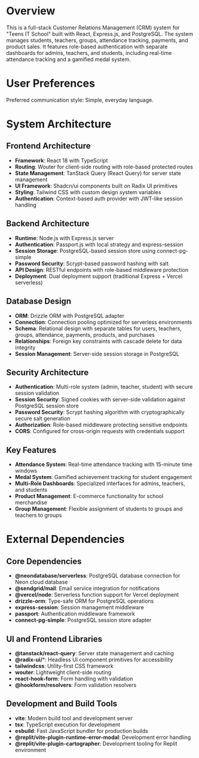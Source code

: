 # Overview

This is a full-stack Customer Relations Management (CRM) system for "Teens IT School" built with React, Express.js, and PostgreSQL. The system manages students, teachers, groups, attendance tracking, payments, and product sales. It features role-based authentication with separate dashboards for admins, teachers, and students, including real-time attendance tracking and a gamified medal system.

# User Preferences

Preferred communication style: Simple, everyday language.

# System Architecture

## Frontend Architecture
- **Framework**: React 18 with TypeScript
- **Routing**: Wouter for client-side routing with role-based protected routes
- **State Management**: TanStack Query (React Query) for server state management
- **UI Framework**: Shadcn/ui components built on Radix UI primitives
- **Styling**: Tailwind CSS with custom design system variables
- **Authentication**: Context-based auth provider with JWT-like session handling

## Backend Architecture
- **Runtime**: Node.js with Express.js server
- **Authentication**: Passport.js with local strategy and express-session
- **Session Storage**: PostgreSQL-based session store using connect-pg-simple
- **Password Security**: Scrypt-based password hashing with salt
- **API Design**: RESTful endpoints with role-based middleware protection
- **Deployment**: Dual deployment support (traditional Express + Vercel serverless)

## Database Design
- **ORM**: Drizzle ORM with PostgreSQL adapter
- **Connection**: Connection pooling optimized for serverless environments
- **Schema**: Relational design with separate tables for users, teachers, groups, attendance, payments, products, and purchases
- **Relationships**: Foreign key constraints with cascade delete for data integrity
- **Session Management**: Server-side session storage in PostgreSQL

## Security Architecture
- **Authentication**: Multi-role system (admin, teacher, student) with secure session validation
- **Session Security**: Signed cookies with server-side validation against PostgreSQL session store
- **Password Security**: Scrypt hashing algorithm with cryptographically secure salt generation
- **Authorization**: Role-based middleware protecting sensitive endpoints
- **CORS**: Configured for cross-origin requests with credentials support

## Key Features
- **Attendance System**: Real-time attendance tracking with 15-minute time windows
- **Medal System**: Gamified achievement tracking for student engagement
- **Multi-Role Dashboards**: Specialized interfaces for admins, teachers, and students
- **Product Management**: E-commerce functionality for school merchandise
- **Group Management**: Flexible assignment of students to groups and teachers to groups

# External Dependencies

## Core Dependencies
- **@neondatabase/serverless**: PostgreSQL database connection for Neon cloud database
- **@sendgrid/mail**: Email service integration for notifications
- **@vercel/node**: Serverless function support for Vercel deployment
- **drizzle-orm**: Type-safe ORM for PostgreSQL operations
- **express-session**: Session management middleware
- **passport**: Authentication middleware framework
- **connect-pg-simple**: PostgreSQL session store adapter

## UI and Frontend Libraries
- **@tanstack/react-query**: Server state management and caching
- **@radix-ui/***: Headless UI component primitives for accessibility
- **tailwindcss**: Utility-first CSS framework
- **wouter**: Lightweight client-side routing
- **react-hook-form**: Form handling with validation
- **@hookform/resolvers**: Form validation resolvers

## Development and Build Tools
- **vite**: Modern build tool and development server
- **tsx**: TypeScript execution for development
- **esbuild**: Fast JavaScript bundler for production builds
- **@replit/vite-plugin-runtime-error-modal**: Development error handling
- **@replit/vite-plugin-cartographer**: Development tooling for Replit environment